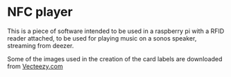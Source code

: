 # NFC player

This is a piece of software intended to be used in a raspberry pi with a RFID reader attached,
to be used for playing music on a sonos speaker, streaming from deezer.

Some of the images used in the creation of the card labels are downloaded from [Vecteezy.com](https://www.vecteezy.com)
